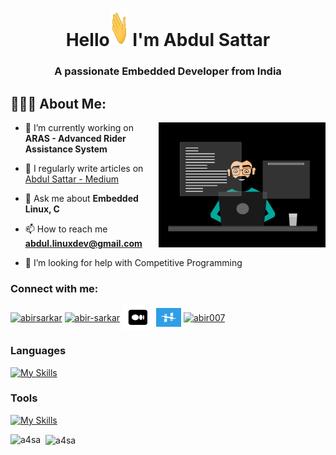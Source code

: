 
<h1 align="center">Hello<img src="https://raw.githubusercontent.com/ABSphreak/ABSphreak/master/gifs/Hi.gif" width="30px" height="60px"> I'm Abdul Sattar </h1>
<h3 align="center">A passionate Embedded Developer from India</h3>

## 👨🏻‍💻 About Me:

<img  src="./thoughtworks-gif_dribbble.gif" height="200px" align="right" />

- 🔭 I’m currently working on **ARAS - Advanced Rider Assistance System**

- 📝 I regularly write articles on [Abdul Sattar - Medium](https://medium.com/@proto-edge)

- 💬 Ask me about **Embedded Linux, C**

- 📫 How to reach me **abdul.linuxdev@gmail.com**

- 🤔 I’m looking for help with Competitive Programming

<h3 align="left">Connect with me:</h3>
<p align="left">
<a href="https://dev.to/abdul_sattar" target="blank"><img align="center" src="https://raw.githubusercontent.com/rahuldkjain/github-profile-readme-generator/master/src/images/icons/Social/devto.svg" alt="abirsarkar" height="30" width="40" /></a>
<a href="https://www.linkedin.com/in/a4sa/" target="blank"><img align="center" src="https://raw.githubusercontent.com/rahuldkjain/github-profile-readme-generator/master/src/images/icons/Social/linked-in-alt.svg" alt="abir-sarkar" height="30" width="40" /></a>
<a href="https://medium.com/@abdul_sattar" target="blank"><img align="center" src="./medium-icon.jpg" alt="medium" height="40" width="50" /></a>
<a href="https://www.hackster.io/Abdul_Sattar" target="blank"><img align="center" src="./hackster-icon.png" alt="hackster" height="30" width="40" /></a>  
<a href="https://leetcode.com/u/A4sa/" target="blank"><img align="center" src="https://raw.githubusercontent.com/rahuldkjain/github-profile-readme-generator/master/src/images/icons/Social/leet-code.svg" alt="abir007" height="30" width="40" /></a>
</p>

<h3 align="left">Languages</h3>

[![My Skills](https://skillicons.dev/icons?i=c,cpp,cmake,py,html,arduino,raspberrypi,bash,powershell,matlab,rust)](https://skillicons.dev)

<h3 align="left">Tools</h3>

[![My Skills](https://skillicons.dev/icons?i=vscode,vim,pycharm,git,github,linux,ubuntu,kali,wordpress,notion)](https://skillicons.dev)

<p><img align="left" src="https://github-readme-stats.vercel.app/api/top-langs?username=a4sa&show_icons=true&locale=en&layout=compact" alt="a4sa" /></p>

<p>&nbsp <img align="center" src="https://github-readme-stats.vercel.app/api?username=a4sa&show_icons=true&locale=en" alt="a4sa" /></p>
